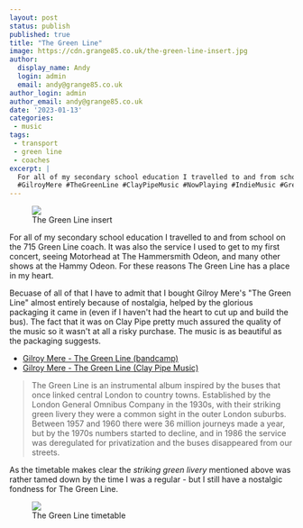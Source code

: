 ```yaml
---
layout: post
status: publish
published: true
title: "The Green Line"
image: https://cdn.grange85.co.uk/the-green-line-insert.jpg
author:
  display_name: Andy
  login: admin
  email: andy@grange85.co.uk
author_login: admin
author_email: andy@grange85.co.uk
date: '2023-01-13'
categories:
 - music
tags:
 - transport
 - green line
 - coaches
excerpt: |
  For all of my secondary school education I travelled to and from school on the 715 Green Line coach. It was also the service I used to get to my first concert, seeing Motorhead at The Hammersmith Odeon - for these reasons The Green Line has a place in my heart.
  #GilroyMere #TheGreenLine #ClayPipeMusic #NowPlaying #IndieMusic #GreenLine #LondonTransport
---
```

<figure class="aligncenter"><img src="https://cdn.grange85.co.uk/the-green-line-insert.jpg" class="img-responsive" /><figcaption>The Green Line insert</figcaption></figure>

For all of my secondary school education I travelled to and from school on the 715 Green Line coach. It was also the service I used to get to my first concert, seeing Motorhead at The Hammersmith Odeon, and many other shows at the Hammy Odeon. For these reasons The Green Line has a place in my heart.

Becuase of all of that I have to admit that I bought Gilroy Mere's "The Green Line" almost entirely because of nostalgia, helped by the glorious  packaging it came in (even if I haven't had the heart to cut up and build the bus). The fact that it was on Clay Pipe pretty much assured the quality of the music so it wasn't at all a risky purchase. The music is as beautiful as the packaging suggests.

- [Gilroy Mere - The Green Line (bandcamp)](https://gilroymere.bandcamp.com/album/the-green-line)
- [Gilroy Mere - The Green Line (Clay Pipe Music)](http://www.claypipemusic.co.uk/2017/08/gilroy-mere-green-line.html)

>  The Green Line is an instrumental album inspired by the buses that once linked central London to country towns. Established by the London General Omnibus Company in the 1930s, with their striking green livery they were a common sight in the outer London suburbs. Between 1957 and 1960 there were 36 million journeys made a year, but by the 1970s  numbers started to decline, and in 1986 the service was deregulated for privatization and the buses disappeared from our streets.

As the timetable makes clear the _striking green livery_ mentioned above was rather tamed down by the time I was a regular - but I still have a nostalgic fondness for The Green Line.
<figure class="aligncenter"><img src="https://cdn.grange85.co.uk/green-line-1977.jpg" class="img-responsive" /><figcaption>The Green Line timetable</figcaption></figure>
